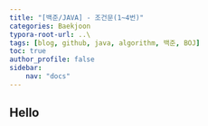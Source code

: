 ```yaml
---
title: "[백준/JAVA] - 조건문(1~4번)"
categories: Baekjoon
typora-root-url: ..\
tags: [blog, github, java, algorithm, 백준, BOJ]
toc: true
author_profile: false
sidebar:
    nav: "docs"
---
```


## Hello